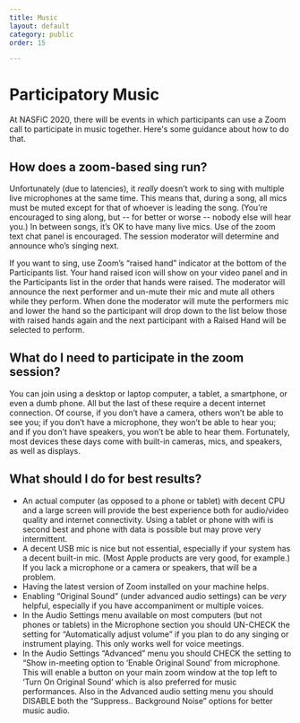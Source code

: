 ```yaml
---
title: Music
layout: default
category: public
order: 15

---
```

# Participatory Music

At NASFiC 2020, there will be events in which participants can use a Zoom call to participate in music together. Here's some guidance about how to do that.

## How does a zoom-based sing run?

Unfortunately (due to latencies), it _really_ doesn’t work to sing with multiple live microphones at the same time. This means that, during a song, all mics must be muted except for that of whoever is leading the song. (You’re encouraged to sing along, but -- for better or worse -- nobody else will hear you.) In between songs, it’s OK to have many live mics. Use of the zoom text chat panel is encouraged. The session moderator will determine and announce who’s singing next.

If you want to sing, use Zoom’s “raised hand” indicator at the bottom of the Participants list. Your hand raised icon will show on your video panel and in the Participants list in the order that hands were raised. The moderator will announce the next performer and un-mute their mic and mute all others while they perform. When done the moderator will mute the performers mic and lower the hand so the participant will drop down to the list below those with raised hands again and the next participant with a Raised Hand will be selected to perform.

## What do I need to participate in the zoom session?

You can join using a desktop or laptop computer, a tablet, a smartphone, or even a dumb phone. All but the last of these require a decent internet connection. Of course, if you don’t have a camera, others won’t be able to see you; if you don’t have a microphone, they won’t be able to hear you; and if you don’t have speakers, you won’t be able to hear them. Fortunately, most devices these days come with built-in cameras, mics, and speakers, as well as displays.

## What should I do for best results?

* An actual computer (as opposed to a phone or tablet) with decent CPU and a large screen will provide the best experience both for audio/video quality and internet connectivity. Using a tablet or phone with wifi is second best and phone with data is possible but may prove very intermittent.
* A decent USB mic is nice but not essential, especially if your system has a decent built-in mic. (Most Apple products are very good, for example.) If you lack a microphone or a camera or speakers, that will be a problem.
* Having the latest version of Zoom installed on your machine helps.
* Enabling “Original Sound” (under advanced audio settings) can be _very_ helpful, especially if you have accompaniment or multiple voices.
* In the Audio Settings menu available on most computers (but not phones or tablets) in the Microphone section you should UN-CHECK the setting for “Automatically adjust volume” if you plan to do any singing or instrument playing. This only works well for voice meetings.
* In the Audio Settings “Advanced” menu you should CHECK the setting to “Show in-meeting option to ‘Enable Original Sound’ from microphone. This will enable a button on your main zoom window at the top left to ‘Turn On Original Sound’ which is also preferred for music performances. Also in the Advanced audio setting menu you should DISABLE both the “Suppress.. Background Noise” options for better music audio.